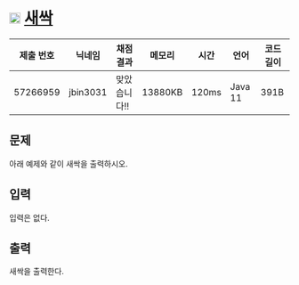 # <img width="20px"  src="https://d2gd6pc034wcta.cloudfront.net/tier/1.svg" class="solvedac-tier"> [새싹](https://www.acmicpc.net/problem/25083) 

| 제출 번호 | 닉네임 | 채점 결과 | 메모리 | 시간 | 언어 | 코드 길이 |
|---|---|---|---|---|---|---|
|57266959|jbin3031|맞았습니다!! |13880KB|120ms|Java 11|391B|

## 문제
<p>아래 예제와 같이 새싹을 출력하시오.</p>

## 입력
<p>입력은 없다.</p>

## 출력
<p>새싹을 출력한다.</p>

